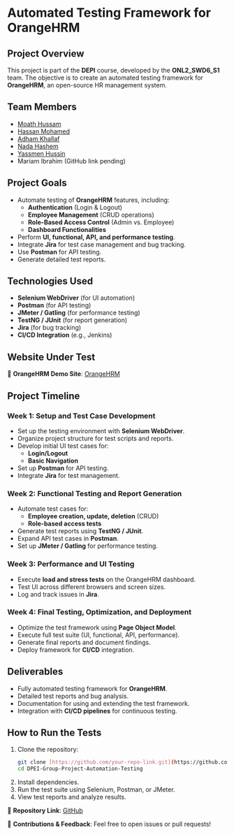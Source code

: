 # Automated Testing Framework for OrangeHRM

## Project Overview
This project is part of the **DEPI** course, developed by the **ONL2_SWD6_S1** team. The objective is to create an automated testing framework for **OrangeHRM**, an open-source HR management system.

## Team Members
- [Moath Hussam](https://github.com/moath62how)  
- [Hassan Mohamed](https://github.com/0Hassan221)  
- [Adham Khallaf](https://github.com/Adhamkhallaf)  
- [Nada Hashem](https://github.com/nadahashem)  
- [Yassmen Hussin](https://github.com/Yassmenhussin)  
- Mariam Ibrahim (GitHub link pending) 

## Project Goals
- Automate testing of **OrangeHRM** features, including:
  - **Authentication** (Login & Logout)  
  - **Employee Management** (CRUD operations)  
  - **Role-Based Access Control** (Admin vs. Employee)  
  - **Dashboard Functionalities**  
- Perform **UI, functional, API, and performance testing**.
- Integrate **Jira** for test case management and bug tracking.
- Use **Postman** for API testing.
- Generate detailed test reports.

## Technologies Used
- **Selenium WebDriver** (for UI automation)  
- **Postman** (for API testing)  
- **JMeter / Gatling** (for performance testing)  
- **TestNG / JUnit** (for report generation)  
- **Jira** (for bug tracking)  
- **CI/CD Integration** (e.g., Jenkins)  

## Website Under Test
🔗 **OrangeHRM Demo Site**: [OrangeHRM](https://opensource-demo.orangehrmlive.com)  

## Project Timeline

### Week 1: Setup and Test Case Development
- Set up the testing environment with **Selenium WebDriver**.
- Organize project structure for test scripts and reports.
- Develop initial UI test cases for:
  - **Login/Logout**
  - **Basic Navigation**
- Set up **Postman** for API testing.
- Integrate **Jira** for test management.

### Week 2: Functional Testing and Report Generation
- Automate test cases for:
  - **Employee creation, update, deletion** (CRUD)
  - **Role-based access tests**  
- Generate test reports using **TestNG / JUnit**.
- Expand API test cases in **Postman**.
- Set up **JMeter / Gatling** for performance testing.

### Week 3: Performance and UI Testing
- Execute **load and stress tests** on the OrangeHRM dashboard.
- Test UI across different browsers and screen sizes.
- Log and track issues in **Jira**.

### Week 4: Final Testing, Optimization, and Deployment
- Optimize the test framework using **Page Object Model**.
- Execute full test suite (UI, functional, API, performance).
- Generate final reports and document findings.
- Deploy framework for **CI/CD** integration.

## Deliverables
- Fully automated testing framework for **OrangeHRM**.
- Detailed test reports and bug analysis.
- Documentation for using and extending the test framework.
- Integration with **CI/CD pipelines** for continuous testing.

## How to Run the Tests
1. Clone the repository:
   ```sh
   git clone [https://github.com/your-repo-link.git](https://github.com/moath62how/DPEI-Group-Project-Automation-Testing)
   cd DPEI-Group-Project-Automation-Testing
   ```
2. Install dependencies.
3. Run the test suite using Selenium, Postman, or JMeter.
4. View test reports and analyze results.


📌 **Repository Link**: [GitHub]([https://github.com/your-repo-link](https://github.com/moath62how/DPEI-Group-Project-Automation-Testing))  

🚀 **Contributions & Feedback**: Feel free to open issues or pull requests!


